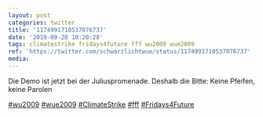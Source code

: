 ```yaml
---
layout: post
categories: twitter
title: '1174991710537076737'
date: '2019-09-20 10:20:28'
tags: climatestrike fridays4future fff wu2009 wue2009
ref: 'https://twitter.com/schwarzlichtwue/status/1174991710537076737'
media:
---
```

Die Demo ist jetzt bei der Juliuspromenade. Deshalb die Bitte: Keine Pfeifen, keine Parolen

[#wu2009](/t/wu2009) [#wue2009](/t/wue2009) [#ClimateStrike](/t/climatestrike) [#fff](/t/fff) [#Fridays4Future](/t/fridays4future) 

